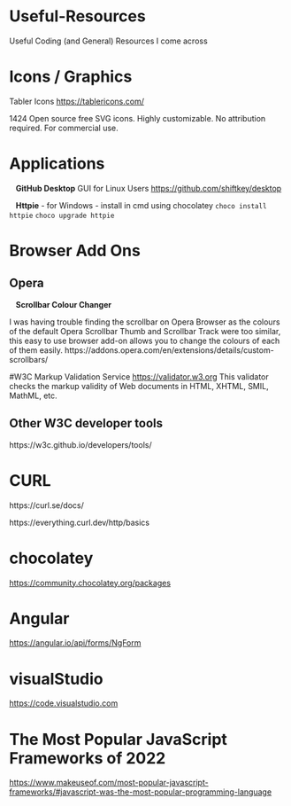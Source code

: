 # Useful-Resources
Useful Coding (and General) Resources I come across

# Icons / Graphics	
  Tabler Icons
https://tablericons.com/
<p>1424 Open source free SVG icons. Highly customizable. No attribution required. For commercial use.</p>

# Applications
&nbsp;&nbsp;  <b>GitHub Desktop</b> GUI for Linux Users
https://github.com/shiftkey/desktop

&nbsp;&nbsp;  <b>Httpie</b> - for Windows - install in cmd using chocolatey
<code>choco install httpie</code>
<code>choco upgrade httpie</code>

# Browser Add Ons

<h2>Opera </h2>

&nbsp;&nbsp; <b>Scrollbar Colour Changer </b>
<p>I was having trouble finding the scrollbar on Opera Browser as the colours of the default Opera Scrollbar Thumb and Scrollbar Track were too similar, this easy to use browser add-on allows you to change the colours of each of them easily.
https://addons.opera.com/en/extensions/details/custom-scrollbars/</p>

#W3C Markup Validation Service 
https://validator.w3.org
This validator checks the markup validity of Web documents in HTML, XHTML, SMIL, MathML, etc.

<h2>Other W3C developer tools</h2>
https://w3c.github.io/developers/tools/

# CURL
<p>https://curl.se/docs/</p>
<p>https://everything.curl.dev/http/basics</p>

# chocolatey
https://community.chocolatey.org/packages

# Angular
https://angular.io/api/forms/NgForm

# visualStudio
https://code.visualstudio.com

# The Most Popular JavaScript Frameworks of 2022
https://www.makeuseof.com/most-popular-javascript-frameworks/#javascript-was-the-most-popular-programming-language

